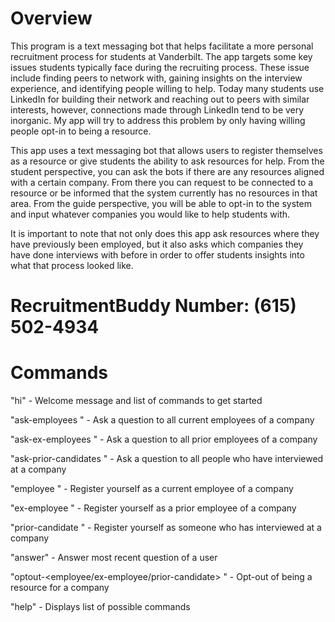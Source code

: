 # Overview

This program is a text messaging bot that helps facilitate a more personal recruitment process for students at Vanderbilt. The app targets some key issues students typically face during the recruiting process. These issue include finding peers to network with, gaining insights on the interview experience, and identifying people willing to help. Today many students use LinkedIn for building their network and reaching out to peers with similar interests, however, connections made through LinkedIn tend to be very inorganic. My app will try to address this problem by only having willing people opt-in to being a resource.

This app uses a text messaging bot that allows users to register themselves as a resource or give students the ability to ask resources for help. From the student perspective, you can ask the bots if there are any resources aligned with a certain company. From there you can request to be connected to a resource or be informed that the system currently has no resources in that area. From the guide perspective, you will be able to opt-in to the system and input whatever companies you would like to help students with. 

It is important to note that not only does this app ask resources where they have previously been employed, but it also asks which companies they have done interviews with before in order to offer students insights into what that process looked like.

# RecruitmentBuddy Number: (615) 502-4934

# Commands

"hi" - Welcome message and list of commands to get started

"ask-employees <company-name> " - Ask a question to all current employees of a company


"ask-ex-employees <company-name> " - Ask a question to all prior employees of a company


"ask-prior-candidates <company-name> " - Ask a question to all people who have interviewed at a company


"employee <company-name>" - Register yourself as a current employee of a company


"ex-employee <company-name>" - Register yourself as a prior employee of a company


"prior-candidate <company-name>" - Register yourself as someone who has interviewed at a company


"answer" - Answer most recent question of a user

"optout-<employee/ex-employee/prior-candidate> <company-name>" - Opt-out of being a resource for a company
  
"help" - Displays list of possible commands


